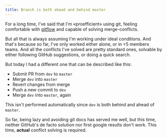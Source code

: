 ```yaml
---
title: Branch is both ahead and behind master
---
```


For a long time, I've said that I'm «proefficient» using git, feeling
comfortable with [gitflow](https://nvie.com/posts/a-successful-git-branching-model/)
and capable of solving merge-conflicts. 

But all that is always assuming I'm working under ideal conditions. And that's
because so far, I've only worked either alone, or in <5 members teams. And all
the conflicts I've solved are pretty standard ones, solvable by either following
GitHub suggestions, or doing a quick search.

But today I had a different one that can be described like this:
- Submit PR from `dev` to `master`
- Merge `dev` into `master`
- Revert changes from merge
- Push a new commit to `dev`
- Merge `dev` into `master`, again

This isn't performed automatically since `dev` is both behind and ahead of `master`.

So far, being lazy and avoiding git docs has served me well, but this time, neither
GitHub's de facto solution nor first google results don't work. This time, **actual**
conflict solving is required.